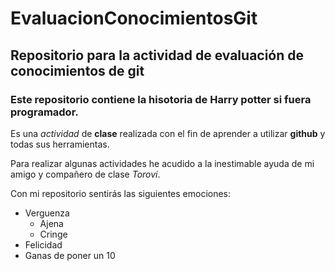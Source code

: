 # EvaluacionConocimientosGit
## Repositorio para la actividad de evaluación de conocimientos de git

### Este repositorio contiene la hisotoria de Harry potter si fuera programador.

Es una _actividad_ de **clase** realizada con el fin de aprender a utilizar __github__ y todas sus herramientas.

Para realizar algunas actividades he acudido a la inestimable ayuda de mi amigo y compañero de clase *Torovi*.

Con mi repositorio sentirás las siguientes emociones:

- Verguenza
    * Ajena
    * Cringe
- Felicidad
- Ganas de poner un 10